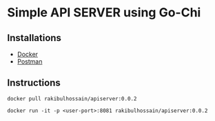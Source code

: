<h1> Simple API SERVER using Go-Chi </h1>
<h2>Installations</h2>

 - [Docker](https://sysdevbd.com/containers/docker/)
 - [Postman](https://www.getpostman.com/apps)
<h2>Instructions</h2>

`docker pull rakibulhossain/apiserver:0.0.2`

`docker run -it -p <user-port>:8081 rakibulhossain/apiserver:0.0.2`

